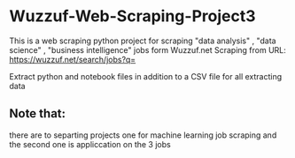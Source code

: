 # Wuzzuf-Web-Scraping-Project3
This is a web scraping python project for scraping "data analysis" , "data science" , "business intelligence" jobs form Wuzzuf.net
Scraping from URL: https://wuzzuf.net/search/jobs?q=

Extract python and notebook files in addition to a CSV file for all extracting data
## Note that:
there are to separting projects one for machine learning job scraping and the second one is appliccation on the 3 jobs